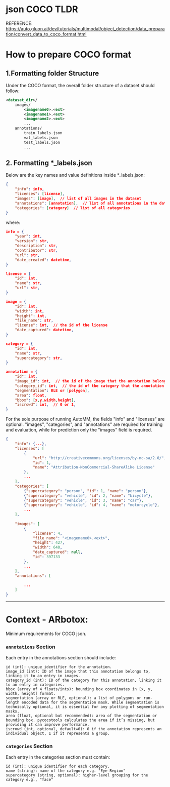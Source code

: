 # json COCO TLDR

REFERENCE: https://auto.gluon.ai/dev/tutorials/multimodal/object_detection/data_preparation/convert_data_to_coco_format.html

# How to prepare COCO format
## 1.Formatting folder Structure
Under the COCO format, the overall folder structure of a dataset should follow:

```xml
<dataset_dir>/
    images/
        <imagename0>.<ext>
        <imagename1>.<ext>
        <imagename2>.<ext>
        ...
    annotations/
        train_labels.json
        val_labels.json
        test_labels.json
        ...
```


## 2. Formatting *_labels.json
Below are the key names and value definitions inside *_labels.json:

```json
{
    "info": info,
    "licenses": [license], 
    "images": [image],  // list of all images in the dataset
    "annotations": [annotation],  // list of all annotations in the dataset
    "categories": [category]  // list of all categories
}
```
where:
```json
info = {
    "year": int, 
    "version": str, 
    "description": str, 
    "contributor": str, 
    "url": str, 
    "date_created": datetime,
}

license = {
    "id": int, 
    "name": str, 
    "url": str,
}

image = {
    "id": int, 
    "width": int, 
    "height": int, 
    "file_name": str, 
    "license": int,  // the id of the license
    "date_captured": datetime,
}

category = {
    "id": int, 
    "name": str, 
    "supercategory": str,
}

annotation = {
    "id": int, 
    "image_id": int,  // the id of the image that the annotation belongs to
    "category_id": int,  // the id of the category that the annotation belongs to
    "segmentation": RLE or [polygon], 
    "area": float, 
    "bbox": [x,y,width,height], 
    "iscrowd": int,  // 0 or 1,
}
```
For the sole purpose of running AutoMM, the fields "info" and "licenses" are optional. "images", "categories", and "annotations" are required for training and evaluation, while for prediction only the "images" field is required.
```json
{
    "info": {...},
    "licenses": [
        {
            "url": "http://creativecommons.org/licenses/by-nc-sa/2.0/", 
            "id": 1, 
            "name": "Attribution-NonCommercial-ShareAlike License"
        },
        ...
    ],
    "categories": [
        {"supercategory": "person", "id": 1, "name": "person"},
        {"supercategory": "vehicle", "id": 2, "name": "bicycle"},
        {"supercategory": "vehicle", "id": 3, "name": "car"},
        {"supercategory": "vehicle", "id": 4, "name": "motorcycle"},
        ...
    ],
        
    "images": [
        {
            "license": 4, 
            "file_name": "<imagename0>.<ext>", 
            "height": 427, 
            "width": 640, 
            "date_captured": null, 
            "id": 397133
        },
        ...
    ],
    "annotations": [
        
        ...
    ]
}
```


---

# Context - ARbotox:

Minimum requirements for COCO json.

### `annotations` Section

Each entry in the annotations section should include:

```
id (int): unique identifier for the annotation.
image_id (int): ID of the image that this annotation belongs to, linking it to an entry in images.
category_id (int): ID of the category for this annotation, linking it to an entry in categories.
bbox (array of 4 floats/ints): bounding box coordinates in [x, y, width, height] format.
segmentation (array or RLE, optional): a list of polygons or run-length encoded data for the segmentation mask. While segmentation is technically optional, it is essential for any plotting of segmentation masks.
area (float, optional but recommended): area of the segmentation or bounding box. pycocotools calculates the area if it’s missing, but providing it can improve performance.
iscrowd (int, optional, default=0): 0 if the annotation represents an individual object, 1 if it represents a group.
```

### `categories` Section

Each entry in the categories section must contain:
```
id (int): unique identifier for each category.
name (string): name of the category e.g. "Eye Region"
supercategory (string, optional): higher-level grouping for the category e.g., "face"